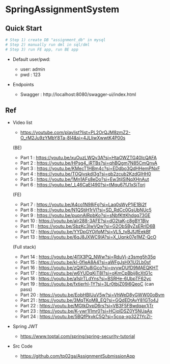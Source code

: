 # SpringAssignmentSystem

## Quick Start
```bash
# Step 1) create DB "assignment_db" in mysql
# Step 2) manually run dml in sql/dml
# Step 3) run FE app, run BE app
```

- Default user/pwd:
	- user: admin
	- pwd : 123

- Endpoints
	- Swagger : http://localhost:8080/swagger-ui/index.html

## Ref
- Video list
	- https://youtube.com/playlist?list=PL2OrQJM8zmZ2-O_rM2Ju9zYMbY8Ta-8I4&si=4JLliwXwwtK4P00s
	
	(BE)
	- Part 1 : https://youtu.be/xuOuzLWQy3A?si=HtaOWZTG40IcQAFA
	- Part 2 : https://youtu.be/HPsg4_jRTBs?si=qhBQgm7N85CmQnvA
	- Part 3 : https://youtu.be/KMecT1HBm4c?si=EDdbo3QdHHemPNxF
	- Part 4 : https://youtu.be/TOQjvskdl3g?si=qb2zcub2KzdGlHH0
	- Part 5 : https://youtu.be/1Mn1AFs8eDo?si=Ew3tjlSINqXHnAut
	- Part 6 : https://youtu.be/_L46CaEI490?si=tMqu67fJ1xSjTorj

	(FE)
	- Part 7 : https://youtu.be/A4co1N98jFg?si=Laq0sWyP1jE1Bi2f
	- Part 8 : https://youtu.be/N1QStjH1rVI?si=SD_RdCc0GsUbNUc5
	- Part 9 : https://youtu.be/pupnAIRpbKo?si=sNbfKttKhdqq73GE
	- Part 10 : https://youtu.be/aIr288-3AFE?si=dO2taK-c8gBY1Bjv
	- Part 11 : https://youtu.be/SbzKc3lwVQw?si=G2ObSByZsERrID6B
	- Part 12 : https://youtu.be/YYDpGYOjfqM?si=VL5_tyBJfJfEekBf
	- Part 13 : https://youtu.be/6qJ8JXWC9IA?si=X_Uqnk07e1MZ-QcO

	(Full stack)
	- Part 14 : https://youtu.be/4l1X3PQ_NWw?si=RduVj-z3smg5h35q
	- Part 15 : https://youtu.be/kl-0fIeA8A4?si=aWFgJsHX1U2Lb0sf
	- Part 16 : https://youtu.be/zQiKOu8iGco?si=ovywDUfD9MAEQKHT
	- Part 17 : https://youtu.be/w6YUDqKiT8I?si=oKmCpBbij8cXtG1c
	- Part 18 : https://youtu.be/a1sIrTLdYns?si=BSRHe-6UbpTF62yc
	- Part 19 : https://youtu.be/fxtierhl-1Y?si=3Lr0tbjZ09i6QeoC  (can pass)
	- Part 20 : https://youtu.be/EobHBIUuV5w?si=VhWeD8yGWW00oBvm
	- Part 21 : https://youtu.be/3MqTKoM8_EQ?si=GQdEDtAvY81GTo4J
	- Part 22 : https://youtu.be/MGtkDvpD6rs?si=VB3F5FBwdqax1jTr
	- Part 23 : https://youtu.be/K-ywr1I1mr0?si=HCioIDSZ0Y5NUaAx
	- Part 24 : https://youtu.be/5BQfPkykC5Q?si=5coa-xp32Z1YcZI-


- Spring JWT
	- https://www.toptal.com/spring/spring-security-tutorial

- Src Code
	- https://github.com/tp02ga/AssignmentSubmissionApp
